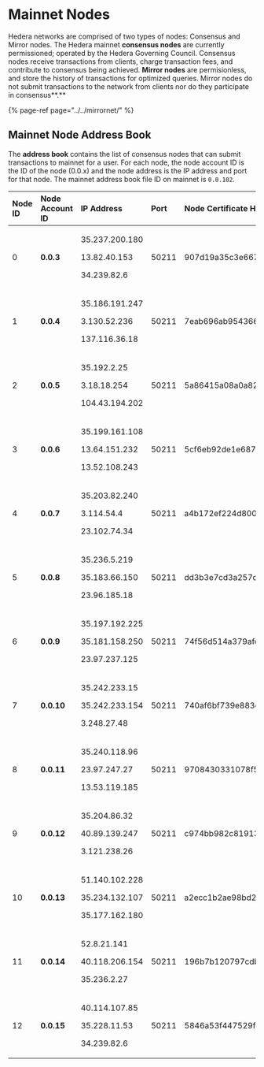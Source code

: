 # Mainnet Nodes

Hedera networks are comprised of two types of nodes: Consensus and Mirror nodes. The Hedera mainnet **consensus nodes** are currently permissioned; operated by the Hedera Governing Council. Consensus nodes receive transactions from clients, charge transaction fees, and contribute to consensus being achieved. **Mirror nodes** are permisionless, and store the history of transactions for optimized queries. Mirror nodes do not submit transactions to the network from clients nor do they participate in consensus**.**

{% page-ref page="../../mirrornet/" %}



##  Mainnet Node Address Book

The **address book** contains the list of consensus nodes that can submit transactions to mainnet for a user. For each node, the node account ID is the ID of the node \(0.0.x\) and the node address is the IP address and port for that node. The mainnet address book file ID on mainnet is `0.0.102`.

<table>
  <thead>
    <tr>
      <th style="text-align:left">Node ID</th>
      <th style="text-align:left">Node Account ID</th>
      <th style="text-align:left">IP Address</th>
      <th style="text-align:left">Port</th>
      <th style="text-align:left">Node Certificate Hash</th>
    </tr>
  </thead>
  <tbody>
    <tr>
      <td style="text-align:left">0</td>
      <td style="text-align:left"><b>0.0.3</b>
      </td>
      <td style="text-align:left">
        <p>35.237.200.180</p>
        <p>13.82.40.153</p>
        <p>34.239.82.6</p>
      </td>
      <td style="text-align:left">50211</td>
      <td style="text-align:left">907d19a35c3e667d91b10e32bc4d560d5e2a35535296757394c67dba8ac9678fa63fc21eb9f8eb0a3757f4d96c071d03</td>
    </tr>
    <tr>
      <td style="text-align:left">1</td>
      <td style="text-align:left"><b>0.0.4</b>
      </td>
      <td style="text-align:left">
        <p>35.186.191.247</p>
        <p>3.130.52.236</p>
        <p>137.116.36.18</p>
      </td>
      <td style="text-align:left">50211</td>
      <td style="text-align:left">7eab696ab95436658bc14ff6b4be4d925cd51b220df2a1d5c6ee160adaf29a51e694de3ee184ce22ead8d7db932182f3</td>
    </tr>
    <tr>
      <td style="text-align:left">2</td>
      <td style="text-align:left"><b>0.0.5</b>
      </td>
      <td style="text-align:left">
        <p>35.192.2.25</p>
        <p>3.18.18.254</p>
        <p>104.43.194.202</p>
      </td>
      <td style="text-align:left">50211</td>
      <td style="text-align:left">5a86415a08a0a825f3b2eb75010155202e31243fe41a033384e78c18c11e5e8f209d493b0b2fd45e06b374f2b69df5d7</td>
    </tr>
    <tr>
      <td style="text-align:left">3</td>
      <td style="text-align:left"><b>0.0.6</b>
      </td>
      <td style="text-align:left">
        <p>35.199.161.108</p>
        <p>13.64.151.232</p>
        <p>13.52.108.243</p>
      </td>
      <td style="text-align:left">50211</td>
      <td style="text-align:left">5cf6eb92de1e68772ac340f38fbd4a039f1ac968f420361560e790c1c5de961e45f561363a3daa5d3bfb25bc89000e6e</td>
    </tr>
    <tr>
      <td style="text-align:left">4</td>
      <td style="text-align:left"><b>0.0.7</b>
      </td>
      <td style="text-align:left">
        <p>35.203.82.240</p>
        <p>3.114.54.4</p>
        <p>23.102.74.34</p>
      </td>
      <td style="text-align:left">50211</td>
      <td style="text-align:left">a4b172ef224d8002387689240666df3d02431e6415592df38a6fe7e0a8dce698bda322ddf27597d92a6f6c866b0c03c0</td>
    </tr>
    <tr>
      <td style="text-align:left">5</td>
      <td style="text-align:left"><b>0.0.8</b>
      </td>
      <td style="text-align:left">
        <p>35.236.5.219</p>
        <p>35.183.66.150</p>
        <p>23.96.185.18</p>
      </td>
      <td style="text-align:left">50211</td>
      <td style="text-align:left">dd3b3e7cd3a257d8276e46535361b018b70091f48665e820010e81ec0592b69bd4be1fbd7ecd509d07013dd0412842fd</td>
    </tr>
    <tr>
      <td style="text-align:left">6</td>
      <td style="text-align:left"><b>0.0.9</b>
      </td>
      <td style="text-align:left">
        <p>35.197.192.225</p>
        <p>35.181.158.250</p>
        <p>23.97.237.125</p>
      </td>
      <td style="text-align:left">50211</td>
      <td style="text-align:left">74f56d514a379afd06ca9a56d83a42635207a8caa7089e3bcc486d76ebf0f9af983c3853b658e868732a72c2e5099781</td>
    </tr>
    <tr>
      <td style="text-align:left">7</td>
      <td style="text-align:left"><b>0.0.10</b>
      </td>
      <td style="text-align:left">
        <p>35.242.233.15</p>
        <p>35.242.233.154</p>
        <p>3.248.27.48</p>
      </td>
      <td style="text-align:left">50211</td>
      <td style="text-align:left">740af6bf739e883c88f3344c9a0f8b301e39dc981c5163e0de2a3ff42b99e426ed7e56b67f4218503845df62f49c9fb0</td>
    </tr>
    <tr>
      <td style="text-align:left">8</td>
      <td style="text-align:left"><b>0.0.11</b>
      </td>
      <td style="text-align:left">
        <p>35.240.118.96</p>
        <p>23.97.247.27</p>
        <p>13.53.119.185</p>
      </td>
      <td style="text-align:left">50211</td>
      <td style="text-align:left">9708430331078f5682c7f3244d82c3b3e281a91879578deeacdcc2a2ebe541af188115ad2e83865e5f5d247b4a18c1ee</td>
    </tr>
    <tr>
      <td style="text-align:left">9</td>
      <td style="text-align:left"><b>0.0.12</b>
      </td>
      <td style="text-align:left">
        <p>35.204.86.32</p>
        <p>40.89.139.247</p>
        <p>3.121.238.26</p>
      </td>
      <td style="text-align:left">50211</td>
      <td style="text-align:left">c974bb982c81913b7326d5a3f9dcc48612a15f7aad02f207b0f10cd2017a6fbff5803e7ca9bfb4709ab28b6b09d5b13f</td>
    </tr>
    <tr>
      <td style="text-align:left">10</td>
      <td style="text-align:left"><b>0.0.13</b>
      </td>
      <td style="text-align:left">
        <p>51.140.102.228</p>
        <p>35.234.132.107</p>
        <p>35.177.162.180</p>
      </td>
      <td style="text-align:left">50211</td>
      <td style="text-align:left">a2ecc1b2ae98bd28bc1a08d8f371a0d4f745c768d0c773962562e343b25d83425eeea7ef8ea14295342b8eb78d32ec3f</td>
    </tr>
    <tr>
      <td style="text-align:left">11</td>
      <td style="text-align:left"><b>0.0.14</b>
      </td>
      <td style="text-align:left">
        <p>52.8.21.141</p>
        <p>40.118.206.154</p>
        <p>35.236.2.27</p>
        <p></p>
      </td>
      <td style="text-align:left">50211</td>
      <td style="text-align:left">196b7b120797cdb3a9d003b983d57da103106b1730e17f67e2c7baaadb43789af1696da1011b253bcbc86033385f0328</td>
    </tr>
    <tr>
      <td style="text-align:left">12</td>
      <td style="text-align:left"><b>0.0.15</b>
      </td>
      <td style="text-align:left">
        <p>40.114.107.85</p>
        <p>35.228.11.53</p>
        <p>34.239.82.6</p>
      </td>
      <td style="text-align:left">50211</td>
      <td style="text-align:left">5846a53f447529fd9cdb7804cd31688ed6eebe3b63da2f5f211ffbc737197cf3f1cfbfda61be7d1510f0e92398117f74</td>
    </tr>
  </tbody>
</table>

